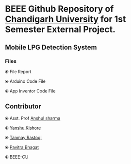 # BEEE Github Repository of [Chandigarh University](http://www.cuchd.in/) for 1st Semester External Project.


## Mobile LPG Detection System
### Files

⦿ File Report

⦿ Arduino Code File

⦿ App Inventor Code File

## Contributor 

⦿ Asst. Prof [Anshul sharma](https://scholar.google.co.in/citations?user=s8UzcdIAAAAJ&hl)

⦿ [Yanshu Kishore](https://www.linkedin.com/in/superyassh)

⦿ [Tanmay Rastogi](https://www.linkedin.com/in/tanmay-rastogi-76542514a)

⦿ [Pavitra Bhagat](https://www.linkedin.com/in/superyassh)

⦿ [BEEE-CU](https://sites.google.com/view/cu-beee-lab)


